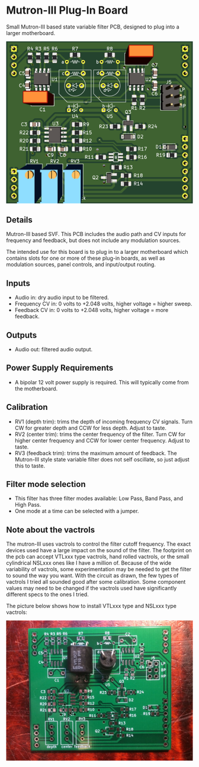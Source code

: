# Mutron-III Plug-In Board

Small Mutron-III based state variable filter PCB, designed to plug into a larger motherboard.

![](pics/pcb_front.png)

## Details

Mutron-III based SVF. This PCB includes the audio path and CV inputs for frequency and feedback, but does not include any modulation sources.

The intended use for this board is to plug in to a larger motherboard which contains slots for one or more of these plug-in boards, as well as modulation sources, panel controls, and input/output routing.

## Inputs
- Audio in: dry audio input to be filtered.
- Frequency CV in: 0 volts to +2.048 volts, higher voltage = higher sweep.
- Feedback CV in: 0 volts to +2.048 volts, higher voltage = more feedback.

## Outputs
- Audio out: filtered audio output.

## Power Supply Requirements
- A bipolar 12 volt power supply is required. This will typically come from the motherboard.

## Calibration
- RV1 (depth trim): trims the depth of incoming frequency CV signals. Turn CW for greater depth and CCW for less depth. Adjust to taste.
- RV2 (center trim): trims the center frequency of the filter. Turn CW for higher center frequency and CCW for lower center frequency. Adjust to taste.
- RV3 (feedback trim): trims the maximum amount of feedback. The Mutron-III style state variable filter does not self oscillate, so just adjust this to taste.

## Filter mode selection
- This filter has three filter modes available: Low Pass, Band Pass, and High Pass.
- One mode at a time can be selected with a jumper.

## Note about the vactrols
The mutron-III uses vactrols to control the filter cutoff frequency. The exact devices used have a large impact on the sound of the filter. The footprint on the pcb can accept VTLxxx type vactrols, hand rolled vactrols, or the small cylindrical NSLxxx ones like I have a million of. Because of the wide variability of vactrols, some experimentation may be needed to get the filter to sound the way you want. With the circuit as drawn, the few types of vactrols I tried all sounded good after some calibration. Some component values may need to be changed if the vactrols used have significantly different specs to the ones I tried.

The picture below shows how to install VTLxxx type and NSLxxx type vactrols:

![](pics/vactrol_options.JPG)
